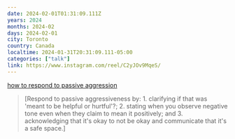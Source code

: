 ```yaml
---
date: 2024-02-01T01:31:09.111Z
years: 2024
months: 2024-02
days: 2024-02-01
city: Toronto
country: Canada
localtime: 2024-01-31T20:31:09.111-05:00
categories: ["talk"]
link: https://www.instagram.com/reel/C2yJOv9MqeS/
---
```

[how to respond to passive aggression](https://www.instagram.com/reel/C2yJOv9MqeS/)

> [Respond to passive aggressiveness by: 1. clarifying if that was 'meant to be helpful or hurtful'?; 2. stating when you observe negative tone even when they claim to mean it positively; and 3. acknowledging that it's okay to not be okay and communicate that it's a safe space.]
